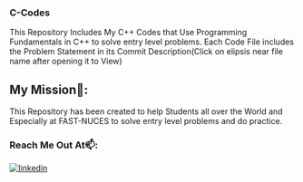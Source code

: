 ### C-Codes
This Repository Includes My C++ Codes that Use Programming Fundamentals in C++ to solve entry level problems. Each Code File includes the Problem Statement in its Commit Description(Click on elipsis near file name after opening it to View)
## My Mission🌱:
This Repository has been created to help Students all over the World and Especially at FAST-NUCES to solve entry level problems and do practice.
### Reach Me Out At📫:
[![linkedin](https://img.shields.io/badge/linkedin-0A66C2?style=for-the-badge&logo=linkedin&logoColor=white)](https://www.linkedin.com/in/syed-abdullah-hassan-a17286215/)

